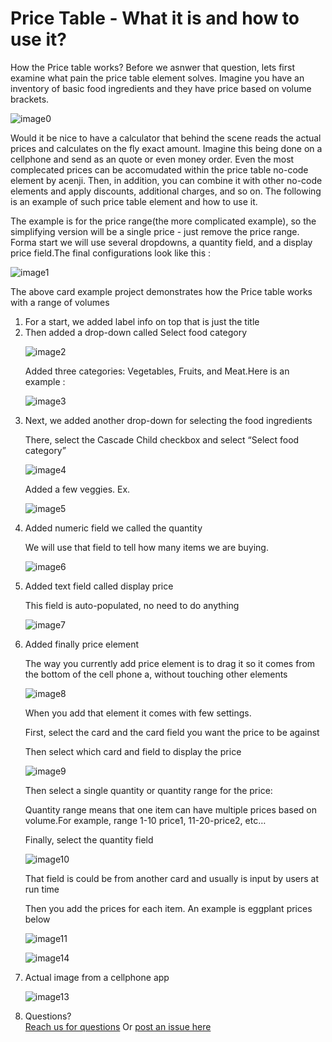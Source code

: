 # Price Table - What it is  and how to use it?


<p>How the Price table works? Before we asnwer that question, lets first examine what pain the price table element solves.
Imagine you have an inventory of basic food ingredients and they have price based on volume brackets. 

![image0](../../../images/cards/price-table/price-table-example.png)

Would it be nice to have a calculator that behind the scene reads the actual prices and calculates on the fly exact amount. Imagine this being done on a cellphone and send as an quote or even money order. Even the most complecated prices can be accomudated within the price table no-code element by acenji. Then, in addition, you can combine it with other no-code elements and apply discounts, additional charges, and so on. The following is an example of such price table element and how to use it. 

The example is for the price range(the more complicated example), so the simplifying version will be a single price - just remove the price range. Forma start we will use several dropdowns, a quantity field, and a display price field.The final configurations look like this :</p>


![image1](../../../images/cards/price-table/final.jpg)

<p>The above card example project demonstrates how the Price table works with a range of volumes</p>
<ol>
<li>For a start, we added label info on top that is just the title</li>
<li>Then added a drop-down called Select food category</li>

<!--around the images need to have empty line , otherwise for some reason do not dsiplay them-->

![image2](../../../images/cards/price-table/food.jpg)

<p>Added three categories: Vegetables, Fruits, and Meat.Here is an example :</p>

![image3](../../../images/cards/price-table/three-categories.jpg)


<li>Next, we added another drop-down for selecting the food ingredients</li>

<p>There, select the Cascade Child checkbox and select &ldquo;Select food category&rdquo;</p>

![image4](../../../images/cards/price-table/cascade-child.jpg)

<p>Added a few veggies. Ex.</p>


![image5](../../../images/cards/price-table/quanity.jpg)


<li>Added numeric field we called the quantity&nbsp;</li>

<p>We will use that field to tell how many items we are buying.&nbsp;</p>


![image6](../../../images/cards/price-table/display-price1.jpg)


<li>Added text field called display price</li>

<p>This field is auto-populated, no need to do anything&nbsp;</p>


![image7](../../../images/cards/price-table/display-price.jpg)


<li>Added finally price element&nbsp;</li>

<p>The way you currently add price element is to drag it so it comes from the bottom of the cell phone a, without touching other elements</p>

![image8](../../../images/cards/price-table/card-selection.jpg)

<p>When you add that element it comes with few settings.</p>
<p>First, select the card and the card field you want the price to be against&nbsp;</p>
<p>Then select which card and field to display the price&nbsp;</p>

![image9](../../../images/cards/price-table/finally.jpg)

<p>Then select a single quantity or quantity range for the price:</p>
<p>Quantity range means that one item can have multiple prices based on volume.For example, range 1-10 price1, 11-20-price2, etc&hellip;</p>
<p>Finally, select the quantity field</p>

![image10](../../../images/cards/price-table/quantity-card.jpg)


<p>That field is could be from another card and usually is input by users at run time&nbsp;</p>
<p>Then you add the prices for each item. An example is eggplant prices below&nbsp;</p>

![image11](../../../images/cards/price-table/price-min-max.jpg)

![image14](../../../images/cards/price-table/max.png)


<li>Actual image from a cellphone app</li>


![image13](../../../images/cards/price-table/cell.jpg)


<li>Questions? <br>  <a href="https://www.acenji.com/contact" target="_blank" rel="noopener">Reach us for questions</a>   Or   
<a href="https://github.com/acenji/acenji-help/issues" target="_blank" rel="noopener">post an issue here</a></li>
</ol>

